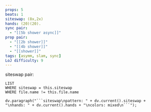 ```yaml
---
props: 5
beats: 1
siteswap: (8x,2x)
hands: (20)(20).
sync pair:
  - "[[5b shower async]]"
prop pair:
  - "[[2b shower]]"
  - "[[4b shower]]"
  - "[[shower]]"
tags: [asymm, slam, sync]
LoJ difficulty: 9
---
```


siteswap pair:
```dataview
LIST
WHERE siteswap = this.siteswap
WHERE file.name != this.file.name
```
```dataviewjs
dv.paragraph("```siteswap\npattern: " + dv.current().siteswap + "\nhands: " + dv.current().hands + "\ncolors: mixed\n```");
```
